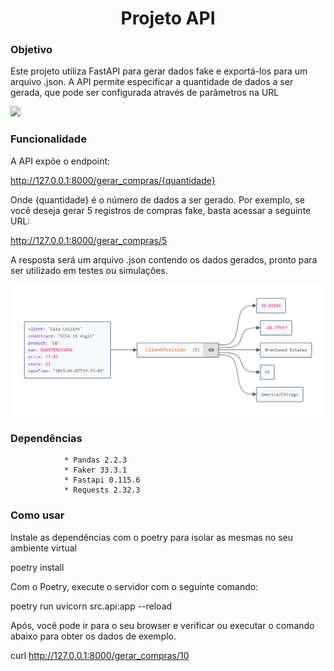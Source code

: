 <h1 align="center">Projeto API</h1>

### Objetivo

Este projeto utiliza FastAPI para gerar dados fake e exportá-los para um arquivo .json. A API permite especificar a quantidade de dados a ser gerada, que pode ser configurada através de parâmetros na URL

![](https://dkrn4sk0rn31v.cloudfront.net/uploads/2020/11/consumindo-api-python.png)

### Funcionalidade

A API expõe o endpoint:

http://127.0.0.1:8000/gerar_compras/{quantidade}

Onde {quantidade} é o número de dados a ser gerado. Por exemplo, se você deseja gerar 5 registros de compras fake, basta acessar a seguinte URL:

http://127.0.0.1:8000/gerar_compras/5


A resposta será um arquivo .json contendo os dados gerados, pronto para ser utilizado em testes ou simulações.

![](./img/amostra_json.png)


### Dependências
                
                * Pandas 2.2.3
                * Faker 33.3.1
                * Fastapi 0.115.6
                * Requests 2.32.3

### Como usar

Instale as dependências com o poetry para isolar as mesmas no seu ambiente virtual

poetry install

Com o Poetry, execute o servidor com o seguinte comando:

poetry run uvicorn src.api:app --reload

Após, você pode ir para o seu browser e verificar ou executar o comando abaixo para obter os dados de exemplo.

curl http://127.0.0.1:8000/gerar_compras/10

